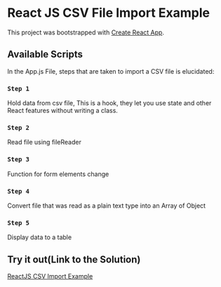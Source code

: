 # React JS CSV File Import Example

This project was bootstrapped with [Create React App](https://github.com/facebook/create-react-app).

## Available Scripts

In the App.js File, steps that are taken to import a CSV file is elucidated:

### `Step 1`

Hold data from csv file, This is a hook, they let you use state and other React features without writing a class.

### `Step 2`

Read file using fileReader

### `Step 3`

Function for form elements change

### `Step 4`

Convert file that was read as a plain text type into an Array of Object

### `Step 5`

Display data to a table

## Try it out(Link to the Solution)

[ReactJS CSV Import Example](https://mor-example1.herokuapp.com/)

